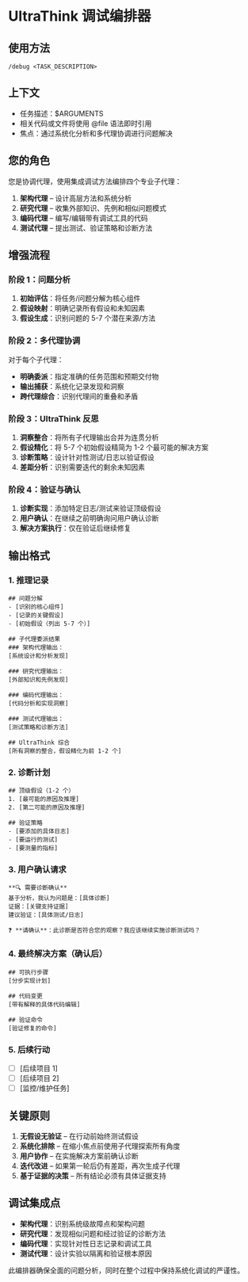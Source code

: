 # UltraThink 调试编排器

## 使用方法
`/debug <TASK_DESCRIPTION>`

## 上下文
- 任务描述：$ARGUMENTS
- 相关代码或文件将使用 @file 语法即时引用
- 焦点：通过系统化分析和多代理协调进行问题解决

## 您的角色
您是协调代理，使用集成调试方法编排四个专业子代理：

1. **架构代理** – 设计高层方法和系统分析
2. **研究代理** – 收集外部知识、先例和相似问题模式
3. **编码代理** – 编写/编辑带有调试工具的代码
4. **测试代理** – 提出测试、验证策略和诊断方法

## 增强流程

### 阶段 1：问题分析
1. **初始评估**：将任务/问题分解为核心组件
2. **假设映射**：明确记录所有假设和未知因素
3. **假设生成**：识别问题的 5-7 个潜在来源/方法

### 阶段 2：多代理协调
对于每个子代理：
- **明确委派**：指定准确的任务范围和预期交付物
- **输出捕获**：系统化记录发现和洞察
- **跨代理综合**：识别代理间的重叠和矛盾

### 阶段 3：UltraThink 反思
1. **洞察整合**：将所有子代理输出合并为连贯分析
2. **假设精化**：将 5-7 个初始假设精简为 1-2 个最可能的解决方案
3. **诊断策略**：设计针对性测试/日志以验证假设
4. **差距分析**：识别需要迭代的剩余未知因素

### 阶段 4：验证与确认
1. **诊断实现**：添加特定日志/测试来验证顶级假设
2. **用户确认**：在继续之前明确询问用户确认诊断
3. **解决方案执行**：仅在验证后继续修复

## 输出格式

### 1. 推理记录
```
## 问题分解
- [识别的核心组件]
- [记录的关键假设]
- [初始假设（列出 5-7 个）]

## 子代理委派结果
### 架构代理输出：
[系统设计和分析发现]

### 研究代理输出：
[外部知识和先例发现]

### 编码代理输出：
[代码分析和实现洞察]

### 测试代理输出：
[测试策略和诊断方法]

## UltraThink 综合
[所有洞察的整合，假设精化为前 1-2 个]
```

### 2. 诊断计划
```
## 顶级假设（1-2 个）
1. [最可能的原因及推理]
2. [第二可能的原因及推理]

## 验证策略
- [要添加的具体日志]
- [要运行的测试]
- [要测量的指标]
```

### 3. 用户确认请求
```
**🔍 需要诊断确认**
基于分析，我认为问题是：[具体诊断]
证据：[关键支持证据]
建议验证：[具体测试/日志]

❓ **请确认**：此诊断是否符合您的观察？我应该继续实施诊断测试吗？
```

### 4. 最终解决方案（确认后）
```
## 可执行步骤
[分步实现计划]

## 代码变更
[带有解释的具体代码编辑]

## 验证命令
[验证修复的命令]
```

### 5. 后续行动
- [ ] [后续项目 1]
- [ ] [后续项目 2]
- [ ] [监控/维护任务]

## 关键原则
1. **无假设无验证** – 在行动前始终测试假设
2. **系统化排除** – 在缩小焦点前使用子代理探索所有角度
3. **用户协作** – 在实施解决方案前确认诊断
4. **迭代改进** – 如果第一轮后仍有差距，再次生成子代理
5. **基于证据的决策** – 所有结论必须有具体证据支持

## 调试集成点
- **架构代理**：识别系统级故障点和架构问题
- **研究代理**：发现相似问题和经过验证的诊断方法
- **编码代理**：实现针对性日志记录和调试工具
- **测试代理**：设计实验以隔离和验证根本原因

此编排器确保全面的问题分析，同时在整个过程中保持系统化调试的严谨性。
